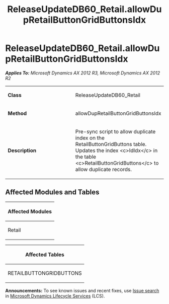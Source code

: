 ﻿---
title: ReleaseUpdateDB60_Retail.allowDupRetailButtonGridButtonsIdx
TOCTitle: ReleaseUpdateDB60_Retail.allowDupRetailButtonGridButtonsIdx
ms:assetid: 993e9af4-de1e-d655-cbcf-6456478ec682
ms:mtpsurl: https://msdn.microsoft.com/en-us/library/JJ686265(v=AX.60)
ms:contentKeyID: 49709968
ms.date: 05/18/2015
mtps_version: v=AX.60
---

# ReleaseUpdateDB60\_Retail.allowDupRetailButtonGridButtonsIdx 


_**Applies To:** Microsoft Dynamics AX 2012 R3, Microsoft Dynamics AX 2012 R2_

<table>
<colgroup>
<col style="width: 50%" />
<col style="width: 50%" />
</colgroup>
<tbody>
<tr class="odd">
<td><p><strong>Class</strong></p></td>
<td><p>ReleaseUpdateDB60_Retail</p></td>
</tr>
<tr class="even">
<td><p><strong>Method</strong></p></td>
<td><p>allowDupRetailButtonGridButtonsIdx</p></td>
</tr>
<tr class="odd">
<td><p><strong>Description</strong></p></td>
<td><p>Pre-sync script to allow duplicate index on the RetailButtonGridButtons table. Updates the index &lt;c&gt;IdIdx&lt;/c&gt; in the table &lt;c&gt;RetailButtonGridButtons&lt;/c&gt; to allow duplicate records.</p></td>
</tr>
</tbody>
</table>


## Affected Modules and Tables

<table>
<colgroup>
<col style="width: 100%" />
</colgroup>
<thead>
<tr class="header">
<th><p>Affected Modules</p></th>
</tr>
</thead>
<tbody>
<tr class="odd">
<td><p>Retail</p></td>
</tr>
</tbody>
</table>


<table>
<colgroup>
<col style="width: 100%" />
</colgroup>
<thead>
<tr class="header">
<th><p>Affected Tables</p></th>
</tr>
</thead>
<tbody>
<tr class="odd">
<td><p>RETAILBUTTONGRIDBUTTONS</p></td>
</tr>
</tbody>
</table>

  
**Announcements:** To see known issues and recent fixes, use [Issue search](http://go.microsoft.com/fwlink/?linkid=389258) in [Microsoft Dynamics Lifecycle Services](http://go.microsoft.com/fwlink/?linkid=306505) (LCS).

